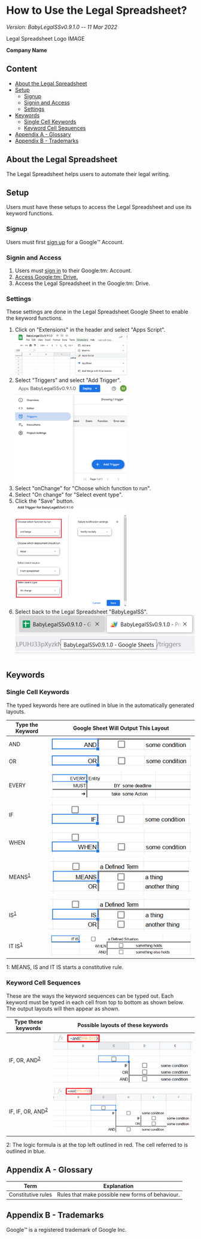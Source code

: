 

# How to Use the Legal Spreadsheet?

*Version: BabyLegalSSv0.9.1.0 -- 11 Mar 2022*

Legal Spreadsheet Logo IMAGE

**Company Name**

## Content

- [About the Legal Spreadsheet](#about)
- [Setup](#Setup)
  - [Signup](#Signup)
  - [Signin and Access](#signin)
  - [Settings](#Settings)
- [Keywords](#Keywords)
  - [Single Cell Keywords](#single-cell-keywords)
  - [Keyword Cell Sequences](#keyword-cell-sequences)
- [Appendix A - Glossary](#glossary)
- [Appendix B - Trademarks](#trademarks)

## About the Legal Spreadsheet<a name="about" />

The Legal Spreadsheet helps users to automate their legal writing.

## Setup

Users must have these setups to access the Legal Spreadsheet and use its keyword functions.

### Signup

Users must first [sign up](https://support.google.com/accounts/answer/27441?hl=en) for a Google:tm: Account.

### Signin and Access<a name="signin" />

<ol>
  <li>Users must <a href="https://myaccount.google.com">sign in</a> to their Google:tm: Account.</li>
  <li><a href="https://support.google.com/drive/answer/2423485?hl=en">Access Google:tm: Drive.</a></li>
  <li>Access the Legal Spreadsheet in the Google:tm: Drive.</li>
</ol>

### Settings

These settings are done in the Legal Spreadsheet Google Sheet to enable the keyword functions.

<ol>
  <li>Click on "Extensions" in the header and select "Apps Script".</li>
  <img src="images/AppsScript.png" alt="Apps Script" width="300">
  <li>Select "Triggers" and select "Add Trigger".</li>
  <img src="images/Triggers.png" alt="Triggers" width="300">
  <li>Select "onChange" for "Choose which function to run".</li>
  <li>Select "On change" for "Select event type".</li>
  <li>Click the "Save" button.</li>
  <img src="images/SelectOnChange.png" alt="Select onChange" width="300">
  <li>Select back to the Legal Spreadsheet "BabyLegalSS".</li>
  <img src="images/BabyLegalSS.png" alt="BabyLegalSS">
</ol>

## Keywords

### Single Cell Keywords<a name="single-cell-keywords" />

The typed keywords here are outlined in blue in the automatically generated layouts.

| **Type the Keyword** | **Google Sheet Will Output This Layout** |
| --- | --- |
| AND | ![type AND in a cell in the Legal Spreadsheet](images/AND.png) |
| OR | ![type OR in a cell in the Legal Spreadsheet](images/OR.png) |
| EVERY | ![type EVERY in a cell in the Legal Spreadsheet](images/EVERY.png) |
| IF | ![type IF in a cell in the Legal Spreadsheet](images/IF.png) |
| WHEN | ![type WHEN in a cell in the Legal Spreadsheet](images/WHEN.png) |
| MEANS<sup>[1](#footnote1)</sup> | ![type MEANS in a cell in the Legal Spreadsheet](images/MEANS.png) |
| IS<sup>[1](#footnote1)</sup> | ![type IS in a cell in the Legal Spreadsheet](images/IS.png) |
| IT IS<sup>[1](#footnote1)</sup> | ![type IT IS in a cell in the Legal Spreadsheet](images/ITIS.png) |

<a name="footnote1">1</a>: MEANS, IS and IT IS starts a constitutive rule.

### Keyword Cell Sequences<a name="keyword-cell-sequences" />

These are the ways the keyword sequences can be typed out.  Each keyword must be typed in each cell from top to bottom as shown below.  The output layouts will then appear as shown.

| **Type these keywords** | **Possible layouts of these keywords** |
| --- | --- |
| IF, OR, AND<sup>[2](#footnote2)</sup> | ![type IF, OR, AND in the Legal Spreadsheet](images/IFORAND.png) |
| IF, IF, OR, AND<sup>[2](#footnote2)</sup> | ![type IF, OR, AND in the Legal Spreadsheet](images/IFIFORAND.png) |

<a name="footnote2">2</a>: The logic formula is at the top left outlined in red.  The cell referred to is outlined in blue.

## Appendix A - Glossary<a name="glossary" />

| **Term** | **Explanation** |
| --- | --- |
| Constitutive rules | Rules that make possible new forms of behaviour. |

## Appendix B - Trademarks<a name="trademarks" />

Google:tm: is a registered trademark of Google Inc.
